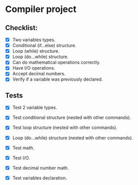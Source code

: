 # Compiler project

## Checklist:
- [x] Two variables types.
- [x] Conditional (if...else) structure.
- [x] Loop (while) structure. 
- [x] Loop (do...while) structure.
- [x] Can do mathematical operations correctly.
- [x] Have I/O operations.
- [x] Accept decimal numbers.
- [x] Verify if a variable was previously declared. 

## Tests
- [x] Test 2 variable types.
- [x] Test conditional structure (nested with other commands).
- [x] Test loop structure (nested with other commands).
- [x] Loop (do...while) structure (nested with other commands).
- [x] Test math.
- [x] Test I/O.
- [x] Test decimal number math.
- [x] Test variables declaration.
 
